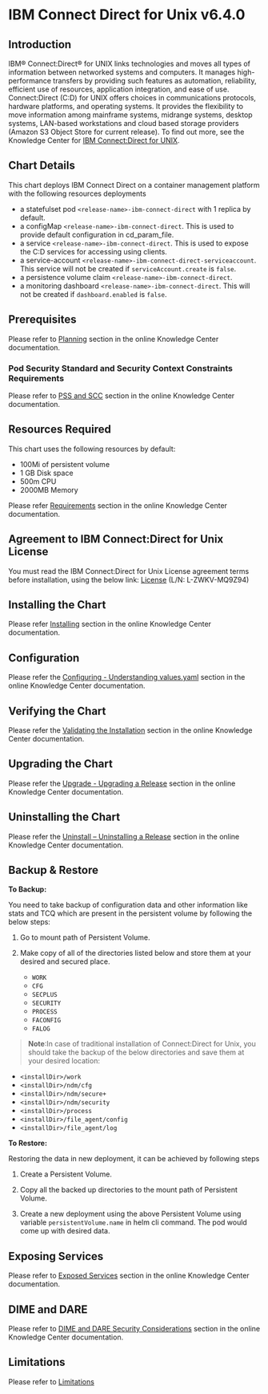 # IBM Connect Direct for Unix v6.4.0

## Introduction
  
IBM® Connect:Direct® for UNIX links technologies and moves all types of information between networked systems and computers. It manages high-performance transfers by providing such features as automation, reliability, efficient use of resources, application integration, and ease of use. Connect:Direct (C:D) for UNIX offers choices in communications protocols, hardware platforms, and operating systems. It provides the flexibility to move information among mainframe systems, midrange systems, desktop systems, LAN-based workstations and cloud based storage providers (Amazon S3 Object Store for current release). To find out more, see the Knowledge Center for [IBM Connect:Direct for UNIX](https://www.ibm.com/docs/en/connect-direct/6.4.0?topic=overview-what-is-connectdirect).

## Chart Details

This chart deploys IBM Connect Direct on a container management platform with the following resources deployments

- a statefulset pod `<release-name>-ibm-connect-direct` with 1 replica by default.
- a configMap `<release-name>-ibm-connect-direct`. This is used to provide default configuration in cd_param_file.
- a service `<release-name>-ibm-connect-direct`. This is used to expose the C:D services for accessing using clients.
- a service-account `<release-name>-ibm-connect-direct-serviceaccount`. This service will not be created if `serviceAccount.create` is `false`.
- a persistence volume claim `<release-name>-ibm-connect-direct`.
- a monitoring dashboard `<release-name>-ibm-connect-direct`. This will not be created if `dashboard.enabled` is `false`.

## Prerequisites

Please refer to [Planning](https://www.ibm.com/docs/en/connect-direct/6.4.0?topic=software-planning) section in the online Knowledge Center documentation. 

### Pod Security Standard and Security Context Constraints Requirements

Please refer to [PSS and SCC](https://www.ibm.com/docs/en/connect-direct/6.4.0?topic=software-installing#concept_t5n_rvx_lkb__title__1) section in the online Knowledge Center documentation.

## Resources Required

This chart uses the following resources by default:

* 100Mi of persistent volume
* 1 GB Disk space
* 500m CPU
* 2000MB Memory

Please refer [Requirements](https://www.ibm.com/docs/en/connect-direct/6.4.0?topic=software-planning#concept_ylx_4wm_lkb__section_kt3_n1m_gxb__title__1) section in the online Knowledge Center documentation. 

## Agreement to IBM Connect:Direct for Unix License

You must read the IBM Connect:Direct for Unix License agreement terms before installation, using the below link:
[License](https://www.ibm.com/support/customer/csol/terms/licenses#license-search) (L/N:  L-ZWKV-MQ9Z94)

## Installing the Chart

Please refer [Installing](https://www.ibm.com/docs/en/connect-direct/6.4.0?topic=software-installing) section in the online Knowledge Center documentation.

## Configuration

Please refer the [Configuring - Understanding values.yaml](https://www.ibm.com/docs/en/connect-direct/6.4.0?topic=tasks-configuring-understanding-valuesyaml) section in the online Knowledge Center documentation.

## Verifying the Chart

Please refer the [Validating the Installation](https://www.ibm.com/docs/en/connect-direct/6.4.0?topic=installing-validating-installation) section in the online Knowledge Center documentation.

## Upgrading the Chart

Please refer the [Upgrade - Upgrading a Release](https://www.ibm.com/docs/en/connect-direct/6.4.0?topic=uninstall-upgrade-upgrading-release) section in the online Knowledge Center documentation.

## Uninstalling the Chart

Please refer the [Uninstall – Uninstalling a Release](https://www.ibm.com/docs/en/connect-direct/6.4.0?topic=uninstall-uninstalling-release) section in the online Knowledge Center documentation.

## Backup & Restore

**To Backup:**

You need to take backup of configuration data and other information like stats and TCQ which are present in the persistent volume by following the below steps:

1. Go to mount path of Persistent Volume. 

2. Make copy of all of the directories listed below and store them at your desired and secured place.
   * `WORK`
   * `CFG`
   * `SECPLUS`
   * `SECURITY`
   * `PROCESS`
   * `FACONFIG`
   * `FALOG`

> **Note**:In case of traditional installation of Connect:Direct for Unix, you should take the backup of the below directories and save them at your desired location:
   * `<installDir>/work`
   * `<installDir>/ndm/cfg`
   * `<installDir>/ndm/secure+`
   * `<installDir>/ndm/security`
   * `<installDir>/process`
   * `<installDir>/file_agent/config`
   * `<installDir>/file_agent/log`
   

**To Restore:**

Restoring the data in new deployment, it can be achieved by following steps

1. Create a Persistent Volume.

2. Copy all the backed up directories to the mount path of Persistent Volume.

3. Create a new deployment using the above Persistent Volume using variable `persistentVolume.name` in helm cli command. The pod would come up with desired data.

## Exposing Services

Please refer to [Exposed Services](https://www.ibm.com/docs/en/connect-direct/6.4.0?topic=installing-validating-installation) section in the online Knowledge Center documentation.

## DIME and DARE

Please refer to [DIME and DARE Security Considerations](https://www.ibm.com/docs/en/connect-direct/6.4.0?topic=installing-validating-installation) section in the online Knowledge Center documentation.

## Limitations

Please refer to [Limitations](https://www.ibm.com/docs/en/connect-direct/6.4.0?topic=installing-connectdirect-unix-using-sterling-connectdirect-unix-container#concept_rd1_m5m_lkb__title__1)
